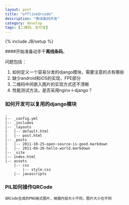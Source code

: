 ```yaml
---
layout: post
title: "offlineQrcode"
description: "离线条码开发"
category: develop
tags: [二维码、支付宝]
---
```

{% include JB/setup %}


####开始准备动手干**离线条码**。

问题包括：

1. 如何定义一个容易分发的django模块，需要注意的点有哪些
2. 缺少android和iOS的实现，FPE部分
3. 二维码中间嵌入图片的实现方式还不清晰
4. 性能测试方法，是否采用nginx＋django？

### 如何开发可以复用的django模块


    .
    |-- _config.yml
    |-- _includes
    |-- _layouts
    |   |-- default.html
    |   |-- post.html
    |-- _posts
    |   |-- 2011-10-25-open-source-is-good.markdown
    |   |-- 2011-04-26-hello-world.markdown
    |-- _site
    |-- index.html
    |-- assets
        |-- css
            |-- style.css
        |-- javascripts

### PIL如何操作QRCode
    QRCode生成的PNG格式图片，根据内容大小不同，图片大小也不同
